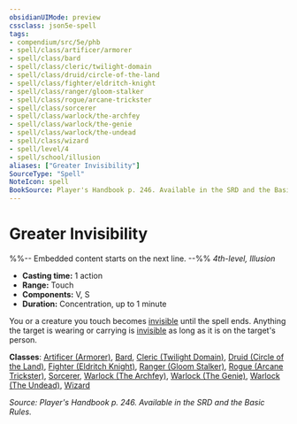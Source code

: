 ```yaml
---
obsidianUIMode: preview
cssclass: json5e-spell
tags:
- compendium/src/5e/phb
- spell/class/artificer/armorer
- spell/class/bard
- spell/class/cleric/twilight-domain
- spell/class/druid/circle-of-the-land
- spell/class/fighter/eldritch-knight
- spell/class/ranger/gloom-stalker
- spell/class/rogue/arcane-trickster
- spell/class/sorcerer
- spell/class/warlock/the-archfey
- spell/class/warlock/the-genie
- spell/class/warlock/the-undead
- spell/class/wizard
- spell/level/4
- spell/school/illusion
aliases: ["Greater Invisibility"]
SourceType: "Spell"
NoteIcon: spell
BookSource: Player's Handbook p. 246. Available in the SRD and the Basic Rules.
---
```

# Greater Invisibility
%%-- Embedded content starts on the next line. --%%
*4th-level, Illusion*  

- **Casting time:** 1 action
- **Range:** Touch
- **Components:** V, S
- **Duration:** Concentration, up to 1 minute

You or a creature you touch becomes [invisible](/2-Mechanics/CLI/rules/conditions.md#invisible) until the spell ends. Anything the target is wearing or carrying is [invisible](/2-Mechanics/CLI/rules/conditions.md#invisible) as long as it is on the target's person.

**Classes**: [Artificer (Armorer)](/2-Mechanics/CLI/classes/artificer-armorer-tce.md), [Bard](/2-Mechanics/CLI/classes/bard.md), [Cleric (Twilight Domain)](/2-Mechanics/CLI/classes/cleric-twilight-domain-tce.md), [Druid (Circle of the Land)](/2-Mechanics/CLI/classes/druid-circle-of-the-land.md), [Fighter (Eldritch Knight)](/2-Mechanics/CLI/classes/fighter-eldritch-knight.md), [Ranger (Gloom Stalker)](/2-Mechanics/CLI/classes/ranger-gloom-stalker-xge.md), [Rogue (Arcane Trickster)](/2-Mechanics/CLI/classes/rogue-arcane-trickster.md), [Sorcerer](/2-Mechanics/CLI/classes/sorcerer.md), [Warlock (The Archfey)](/2-Mechanics/CLI/classes/warlock-the-archfey.md), [Warlock (The Genie)](/2-Mechanics/CLI/classes/warlock-the-genie-tce.md), [Warlock (The Undead)](/2-Mechanics/CLI/classes/warlock-the-undead-vrgr.md), [Wizard](/2-Mechanics/CLI/classes/wizard.md)

*Source: Player's Handbook p. 246. Available in the SRD and the Basic Rules.*